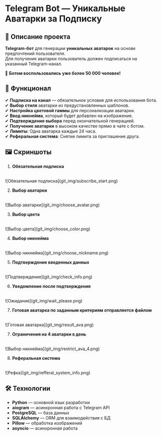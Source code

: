 # Telegram Bot — Уникальные Аватарки за Подписку  


## 📌 Описание проекта  

**Telegram-бот** для генерации **уникальных аватарок** на основе предпочтений пользователя.  
Для получения аватарки пользователь должен подписаться на указанный Telegram-канал.  

📌 **Ботом воспользовались уже более 50 000 человек!**  

## 🚀 Функционал  

✔ **Подписка на канал** — обязательное условие для использования бота.  
✔ **Выбор стиля** аватарки из предустановленных шаблонов.  
✔ **Настройка цветовой гаммы** для персонализации аватарки.  
✔ **Ввод никнейма**, который будет добавлен на изображение.  
✔ **Подтверждение выбора** перед окончательной генерацией.  
✔ **Получение аватарки** в высоком качестве прямо в чате с ботом.  
✔ **Лимиты**: Одна аватарка каждые 24 часа.  
✔ **Реферальная система**: Снятие лимита за приглашение друга.  

## 🖼 Скриншоты  

1. **Обязательная подписка**
<br>
   ![Обязательная подписка](git_img/subscribe_start.png)

2. **Выбор аватарки**
<br>
   ![Выбор аватарки](git_img/choose_avatar.png)

3. **Выбор цвета**
<br>
   ![Выбор цвета](git_img/choose_color.png)

4. **Выбор никнейма**
<br>
   ![Выбор никнейма](git_img/choose_nickname.png)
   
5. **Подтверждение введенных данных**
<br>
   ![Подтверждение](git_img/check_info.png)

6. **Уведомление после подтверждения**
<br>
   ![Ожидание](git_img/wait_please.png)

7. **Готовая аватарка по заданным критериям отправляется файлом**
<br>
   ![Готовая аватарка](git_img/result_ava.png)

7. **Ограничения на 4 аватарки в день**
<br>
   ![Выбор никнейма](git_img/restrict_ava_4.png)
   
8. **Реферальная система**
<br>
   ![Рефка](git_img/refferal_system_info.png)

## 🛠 Технологии  

- **Python** — основной язык разработки  
- **aiogram** — асинхронная работа с Telegram API  
- **PostgreSQL** — база данных  
- **SQLAlchemy** — ORM для взаимодействия с БД  
- **Pillow** — обработка изображений  
- **asyncio** — асинхронная работа  

